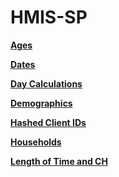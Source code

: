 # HMIS-SP

**[Ages](./Ages.md)**

**[Dates](./Dates.md)**

**[Day Calculations](./Days.md)**

**[Demographics](./Demographics.md)**

**[Hashed Client IDs](./Hash_Client_ID.md)**

**[Households](./Households.md)**

**[Length of Time and CH](./LOTH_CH.md)**
